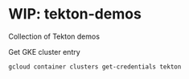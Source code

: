 # WIP: tekton-demos

Collection of Tekton demos


Get GKE cluster entry 

```shell
gcloud container clusters get-credentials tekton
```